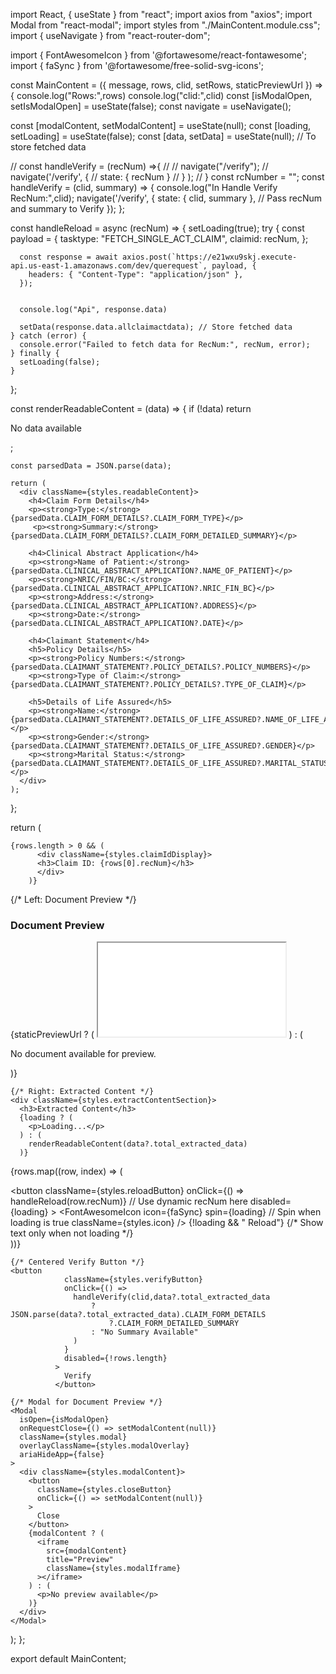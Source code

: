 import React, { useState } from "react";
import axios from "axios";
import Modal from "react-modal";
import styles from "./MainContent.module.css";
import { useNavigate } from "react-router-dom";

import { FontAwesomeIcon } from '@fortawesome/react-fontawesome';
import { faSync } from '@fortawesome/free-solid-svg-icons';


const MainContent = ({ message, rows, clid, setRows, staticPreviewUrl }) => {
  console.log("Rows:",rows)
  console.log("clid:",clid)
  const [isModalOpen, setIsModalOpen] = useState(false);
    const navigate = useNavigate();

  const [modalContent, setModalContent] = useState(null);
  const [loading, setLoading] = useState(false);
  const [data, setData] = useState(null); // To store fetched data

// const handleVerify = (recNum) =>{
//     // navigate("/verify");
//     navigate('/verify', {
//       state: { recNum }
//     } );
//   }
const rcNumber = "";
const handleVerify = (clid, summary) => {
  console.log("In Handle Verify RecNum:",clid);
    navigate('/verify', {
      state: { clid, summary }, // Pass recNum and summary to Verify
    });
  };
  



  const handleReload = async (recNum) => {
    setLoading(true);
    try {
      const payload = {
        tasktype: "FETCH_SINGLE_ACT_CLAIM",
        claimid: recNum,
      };

      const response = await axios.post(`https://e21wxu9skj.execute-api.us-east-1.amazonaws.com/dev/querequest`, payload, {
        headers: { "Content-Type": "application/json" },
      });
      
      
      console.log("Api", response.data)

      setData(response.data.allclaimactdata); // Store fetched data
    } catch (error) {
      console.error("Failed to fetch data for RecNum:", recNum, error);
    } finally {
      setLoading(false);
    }
  };

  const renderReadableContent = (data) => {
    if (!data) return <p>No data available</p>;

    const parsedData = JSON.parse(data);

    return (
      <div className={styles.readableContent}>
        <h4>Claim Form Details</h4>
        <p><strong>Type:</strong> {parsedData.CLAIM_FORM_DETAILS?.CLAIM_FORM_TYPE}</p>
         <p><strong>Summary:</strong> {parsedData.CLAIM_FORM_DETAILS?.CLAIM_FORM_DETAILED_SUMMARY}</p>

        <h4>Clinical Abstract Application</h4>
        <p><strong>Name of Patient:</strong> {parsedData.CLINICAL_ABSTRACT_APPLICATION?.NAME_OF_PATIENT}</p>
        <p><strong>NRIC/FIN/BC:</strong> {parsedData.CLINICAL_ABSTRACT_APPLICATION?.NRIC_FIN_BC}</p>
        <p><strong>Address:</strong> {parsedData.CLINICAL_ABSTRACT_APPLICATION?.ADDRESS}</p>
        <p><strong>Date:</strong> {parsedData.CLINICAL_ABSTRACT_APPLICATION?.DATE}</p>

        <h4>Claimant Statement</h4>
        <h5>Policy Details</h5>
        <p><strong>Policy Numbers:</strong> {parsedData.CLAIMANT_STATEMENT?.POLICY_DETAILS?.POLICY_NUMBERS}</p>
        <p><strong>Type of Claim:</strong> {parsedData.CLAIMANT_STATEMENT?.POLICY_DETAILS?.TYPE_OF_CLAIM}</p>

        <h5>Details of Life Assured</h5>
        <p><strong>Name:</strong> {parsedData.CLAIMANT_STATEMENT?.DETAILS_OF_LIFE_ASSURED?.NAME_OF_LIFE_ASSURED}</p>
        <p><strong>Gender:</strong> {parsedData.CLAIMANT_STATEMENT?.DETAILS_OF_LIFE_ASSURED?.GENDER}</p>
        <p><strong>Marital Status:</strong> {parsedData.CLAIMANT_STATEMENT?.DETAILS_OF_LIFE_ASSURED?.MARITAL_STATUS}</p>
      </div>
    );
  };

return (
  <div>
    
    {rows.length > 0 && (
          <div className={styles.claimIdDisplay}>
          <h3>Claim ID: {rows[0].recNum}</h3>  
          </div>
        )}
  <div className={styles.mainContent}>
    {/* Left: Document Preview */}
 <div className={styles.previewSection}>
        <h3>Document Preview</h3>
        {staticPreviewUrl ? (
          <iframe
            src={staticPreviewUrl}
            title="Static Document Preview"
            className={styles.documentPreviewIframe}
          ></iframe>
        ) : (
          <p>No document available for preview.</p>
        )}
      </div>

    {/* Right: Extracted Content */}
    <div className={styles.extractContentSection}>
      <h3>Extracted Content</h3>
      {loading ? (
        <p>Loading...</p>
      ) : (
        renderReadableContent(data?.total_extracted_data)
      )}
      
     
{rows.map((row, index) => (
          <div key={index}>
            <button
              className={styles.reloadButton}
              onClick={() => handleReload(row.recNum)} // Use dynamic recNum here
              disabled={loading}
            >
              <FontAwesomeIcon
                icon={faSync}
                spin={loading} // Spin when loading is true
                className={styles.icon}
              />
              {!loading && " Reload"} {/* Show text only when not loading */}
            </button>
          </div>
        ))}
        
        
</div>

    {/* Centered Verify Button */}
    <button
                className={styles.verifyButton}
                onClick={() =>
                  handleVerify(clid,data?.total_extracted_data
                      ? JSON.parse(data?.total_extracted_data).CLAIM_FORM_DETAILS
                          ?.CLAIM_FORM_DETAILED_SUMMARY
                      : "No Summary Available"
                  )
                }
                disabled={!rows.length}
              >
                Verify
              </button>

    {/* Modal for Document Preview */}
    <Modal
      isOpen={isModalOpen}
      onRequestClose={() => setModalContent(null)}
      className={styles.modal}
      overlayClassName={styles.modalOverlay}
      ariaHideApp={false}
    >
      <div className={styles.modalContent}>
        <button
          className={styles.closeButton}
          onClick={() => setModalContent(null)}
        >
          Close
        </button>
        {modalContent ? (
          <iframe
            src={modalContent}
            title="Preview"
            className={styles.modalIframe}
          ></iframe>
        ) : (
          <p>No preview available</p>
        )}
      </div>
    </Modal>
  </div>
    </div>

);
};

export default MainContent;

